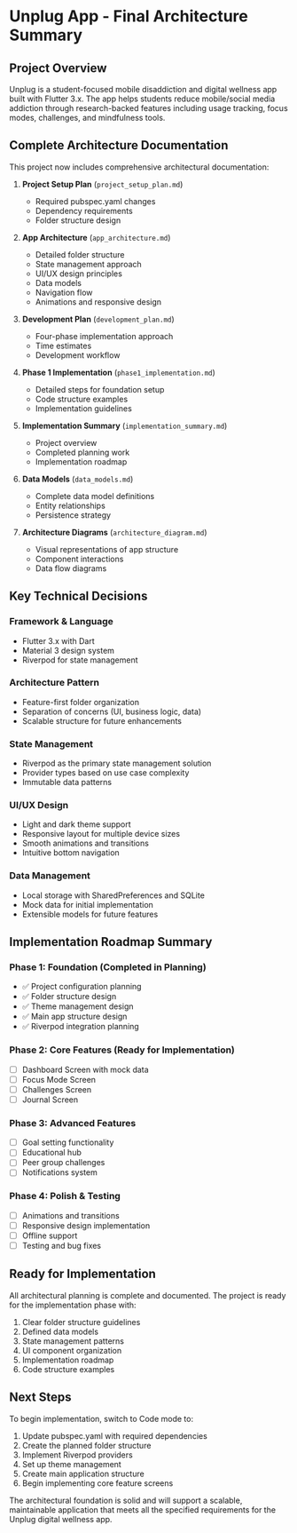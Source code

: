# Unplug App - Final Architecture Summary

## Project Overview
Unplug is a student-focused mobile disaddiction and digital wellness app built with Flutter 3.x. The app helps students reduce mobile/social media addiction through research-backed features including usage tracking, focus modes, challenges, and mindfulness tools.

## Complete Architecture Documentation

This project now includes comprehensive architectural documentation:

1. **Project Setup Plan** (`project_setup_plan.md`)
   - Required pubspec.yaml changes
   - Dependency requirements
   - Folder structure design

2. **App Architecture** (`app_architecture.md`)
   - Detailed folder structure
   - State management approach
   - UI/UX design principles
   - Data models
   - Navigation flow
   - Animations and responsive design

3. **Development Plan** (`development_plan.md`)
   - Four-phase implementation approach
   - Time estimates
   - Development workflow

4. **Phase 1 Implementation** (`phase1_implementation.md`)
   - Detailed steps for foundation setup
   - Code structure examples
   - Implementation guidelines

5. **Implementation Summary** (`implementation_summary.md`)
   - Project overview
   - Completed planning work
   - Implementation roadmap

6. **Data Models** (`data_models.md`)
   - Complete data model definitions
   - Entity relationships
   - Persistence strategy

7. **Architecture Diagrams** (`architecture_diagram.md`)
   - Visual representations of app structure
   - Component interactions
   - Data flow diagrams

## Key Technical Decisions

### Framework & Language
- Flutter 3.x with Dart
- Material 3 design system
- Riverpod for state management

### Architecture Pattern
- Feature-first folder organization
- Separation of concerns (UI, business logic, data)
- Scalable structure for future enhancements

### State Management
- Riverpod as the primary state management solution
- Provider types based on use case complexity
- Immutable data patterns

### UI/UX Design
- Light and dark theme support
- Responsive layout for multiple device sizes
- Smooth animations and transitions
- Intuitive bottom navigation

### Data Management
- Local storage with SharedPreferences and SQLite
- Mock data for initial implementation
- Extensible models for future features

## Implementation Roadmap Summary

### Phase 1: Foundation (Completed in Planning)
- ✅ Project configuration planning
- ✅ Folder structure design
- ✅ Theme management design
- ✅ Main app structure design
- ✅ Riverpod integration planning

### Phase 2: Core Features (Ready for Implementation)
- [ ] Dashboard Screen with mock data
- [ ] Focus Mode Screen
- [ ] Challenges Screen
- [ ] Journal Screen

### Phase 3: Advanced Features
- [ ] Goal setting functionality
- [ ] Educational hub
- [ ] Peer group challenges
- [ ] Notifications system

### Phase 4: Polish & Testing
- [ ] Animations and transitions
- [ ] Responsive design implementation
- [ ] Offline support
- [ ] Testing and bug fixes

## Ready for Implementation

All architectural planning is complete and documented. The project is ready for the implementation phase with:

1. Clear folder structure guidelines
2. Defined data models
3. State management patterns
4. UI component organization
5. Implementation roadmap
6. Code structure examples

## Next Steps

To begin implementation, switch to Code mode to:

1. Update pubspec.yaml with required dependencies
2. Create the planned folder structure
3. Implement Riverpod providers
4. Set up theme management
5. Create main application structure
6. Begin implementing core feature screens

The architectural foundation is solid and will support a scalable, maintainable application that meets all the specified requirements for the Unplug digital wellness app.